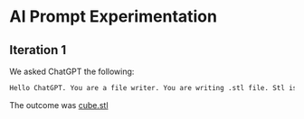 # AI Prompt Experimentation
## Iteration 1
We asked ChatGPT the following:  
```md
Hello ChatGPT. You are a file writer. You are writing .stl file. Stl is a 3D File format. I want to have a .stl file. That is a 3d file format. The stl file should represent a cube. Can you write me a cube.stl file, that I am able to download or to copy. Dont give me instruction I want the file. Thank you very much.
```

The outcome was [cube.stl](./cube.stl)
